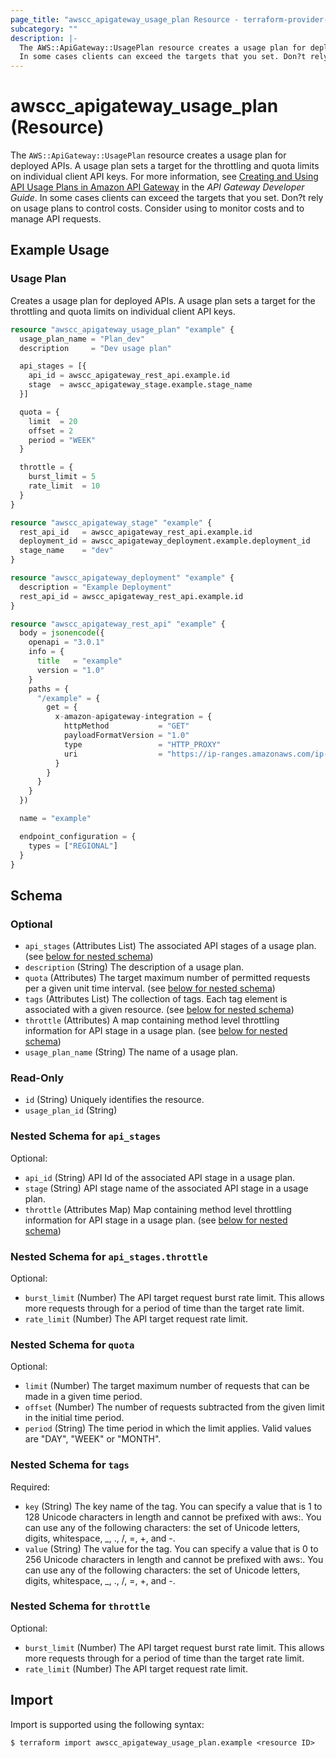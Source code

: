 ```yaml
---
page_title: "awscc_apigateway_usage_plan Resource - terraform-provider-awscc"
subcategory: ""
description: |-
  The AWS::ApiGateway::UsagePlan resource creates a usage plan for deployed APIs. A usage plan sets a target for the throttling and quota limits on individual client API keys. For more information, see Creating and Using API Usage Plans in Amazon API Gateway https://docs.aws.amazon.com/apigateway/latest/developerguide/api-gateway-api-usage-plans.html in the API Gateway Developer Guide.
  In some cases clients can exceed the targets that you set. Don?t rely on usage plans to control costs. Consider using  https://docs.aws.amazon.com/cost-management/latest/userguide/budgets-managing-costs.html to monitor costs and  https://docs.aws.amazon.com/waf/latest/developerguide/waf-chapter.html to manage API requests.
---
```


# awscc_apigateway_usage_plan (Resource)

The ``AWS::ApiGateway::UsagePlan`` resource creates a usage plan for deployed APIs. A usage plan sets a target for the throttling and quota limits on individual client API keys. For more information, see [Creating and Using API Usage Plans in Amazon API Gateway](https://docs.aws.amazon.com/apigateway/latest/developerguide/api-gateway-api-usage-plans.html) in the *API Gateway Developer Guide*.
 In some cases clients can exceed the targets that you set. Don?t rely on usage plans to control costs. Consider using [](https://docs.aws.amazon.com/cost-management/latest/userguide/budgets-managing-costs.html) to monitor costs and [](https://docs.aws.amazon.com/waf/latest/developerguide/waf-chapter.html) to manage API requests.

## Example Usage

### Usage Plan
Creates a usage plan for deployed APIs. A usage plan sets a target for the throttling and quota limits on individual client API keys.
```terraform
resource "awscc_apigateway_usage_plan" "example" {
  usage_plan_name = "Plan_dev"
  description     = "Dev usage plan"

  api_stages = [{
    api_id = awscc_apigateway_rest_api.example.id
    stage  = awscc_apigateway_stage.example.stage_name
  }]

  quota = {
    limit  = 20
    offset = 2
    period = "WEEK"
  }

  throttle = {
    burst_limit = 5
    rate_limit  = 10
  }
}

resource "awscc_apigateway_stage" "example" {
  rest_api_id   = awscc_apigateway_rest_api.example.id
  deployment_id = awscc_apigateway_deployment.example.deployment_id
  stage_name    = "dev"
}

resource "awscc_apigateway_deployment" "example" {
  description = "Example Deployment"
  rest_api_id = awscc_apigateway_rest_api.example.id
}

resource "awscc_apigateway_rest_api" "example" {
  body = jsonencode({
    openapi = "3.0.1"
    info = {
      title   = "example"
      version = "1.0"
    }
    paths = {
      "/example" = {
        get = {
          x-amazon-apigateway-integration = {
            httpMethod           = "GET"
            payloadFormatVersion = "1.0"
            type                 = "HTTP_PROXY"
            uri                  = "https://ip-ranges.amazonaws.com/ip-ranges.json"
          }
        }
      }
    }
  })

  name = "example"

  endpoint_configuration = {
    types = ["REGIONAL"]
  }
}
```

<!-- schema generated by tfplugindocs -->
## Schema

### Optional

- `api_stages` (Attributes List) The associated API stages of a usage plan. (see [below for nested schema](#nestedatt--api_stages))
- `description` (String) The description of a usage plan.
- `quota` (Attributes) The target maximum number of permitted requests per a given unit time interval. (see [below for nested schema](#nestedatt--quota))
- `tags` (Attributes List) The collection of tags. Each tag element is associated with a given resource. (see [below for nested schema](#nestedatt--tags))
- `throttle` (Attributes) A map containing method level throttling information for API stage in a usage plan. (see [below for nested schema](#nestedatt--throttle))
- `usage_plan_name` (String) The name of a usage plan.

### Read-Only

- `id` (String) Uniquely identifies the resource.
- `usage_plan_id` (String)

<a id="nestedatt--api_stages"></a>
### Nested Schema for `api_stages`

Optional:

- `api_id` (String) API Id of the associated API stage in a usage plan.
- `stage` (String) API stage name of the associated API stage in a usage plan.
- `throttle` (Attributes Map) Map containing method level throttling information for API stage in a usage plan. (see [below for nested schema](#nestedatt--api_stages--throttle))

<a id="nestedatt--api_stages--throttle"></a>
### Nested Schema for `api_stages.throttle`

Optional:

- `burst_limit` (Number) The API target request burst rate limit. This allows more requests through for a period of time than the target rate limit.
- `rate_limit` (Number) The API target request rate limit.



<a id="nestedatt--quota"></a>
### Nested Schema for `quota`

Optional:

- `limit` (Number) The target maximum number of requests that can be made in a given time period.
- `offset` (Number) The number of requests subtracted from the given limit in the initial time period.
- `period` (String) The time period in which the limit applies. Valid values are "DAY", "WEEK" or "MONTH".


<a id="nestedatt--tags"></a>
### Nested Schema for `tags`

Required:

- `key` (String) The key name of the tag. You can specify a value that is 1 to 128 Unicode characters in length and cannot be prefixed with aws:. You can use any of the following characters: the set of Unicode letters, digits, whitespace, _, ., /, =, +, and -.
- `value` (String) The value for the tag. You can specify a value that is 0 to 256 Unicode characters in length and cannot be prefixed with aws:. You can use any of the following characters: the set of Unicode letters, digits, whitespace, _, ., /, =, +, and -.


<a id="nestedatt--throttle"></a>
### Nested Schema for `throttle`

Optional:

- `burst_limit` (Number) The API target request burst rate limit. This allows more requests through for a period of time than the target rate limit.
- `rate_limit` (Number) The API target request rate limit.

## Import

Import is supported using the following syntax:

```shell
$ terraform import awscc_apigateway_usage_plan.example <resource ID>
```
